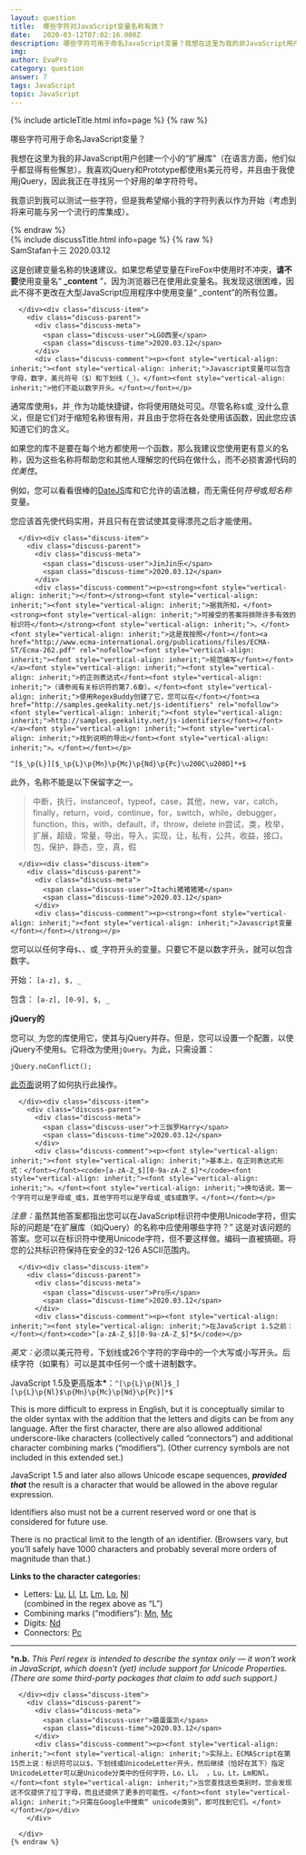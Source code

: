 ```yaml
---
layout: question
title:  哪些字符对JavaScript变量名称有效？
date:   2020-03-12T07:02:16.000Z
description: 哪些字符可用于命名JavaScript变量？我想在这里为我的非JavaScript用户创建一个小的“扩展库”（在语言方面，他们似乎都显得有些懈怠）。我...
img: 
author: EvaPro
category: question
answer: 7
tags: JavaScript
topic: JavaScript
---
```

<div class="article-root">
  <div class="article">
    {% include articleTitle.html info=page %}
    {% raw %}
    <div class="article-content"><p><font style="vertical-align: inherit;"><font style="vertical-align: inherit;">哪些字符可用于命名JavaScript变量？</font></font></p>

<p><font style="vertical-align: inherit;"><font style="vertical-align: inherit;">我想在这里为我的非JavaScript用户创建一个小的“扩展库”（在语言方面，他们似乎都显得有些懈怠）。</font><font style="vertical-align: inherit;">我喜欢jQuery和Prototype都使用</font></font><code>$</code><font style="vertical-align: inherit;"><font style="vertical-align: inherit;">美元符号，并且由于我使用jQuery，因此我正在寻找另一个好用的单字符符号。  </font></font></p>

<p><font style="vertical-align: inherit;"><font style="vertical-align: inherit;">我意识到我可以测试一些字符，但是我希望缩小我的字符列表以作为开始（考虑到将来可能与另一个流行的库集成）。</font></font></p></div>
    {% endraw %}
  </div>

  <div class="discuss-wrapper">
    {% include discussTitle.html info=page %}
    {% raw %}
    <div class="discuss-item">
        <div class="discuss-parent">
          <div class="discuss-meta">
            <span class="discuss-user">SamStafan十三</span>
            <span class="discuss-time">2020.03.12</span>
          </div>
          <div class="discuss-comment"><p><font style="vertical-align: inherit;"><font style="vertical-align: inherit;">这是创建变量名称的快速建议。</font><font style="vertical-align: inherit;">如果您希望变量在FireFox中使用时不冲突，</font></font><strong><font style="vertical-align: inherit;"><font style="vertical-align: inherit;">请不要</font></font></strong><font style="vertical-align: inherit;"><font style="vertical-align: inherit;">使用变量名“ </font></font><strong><font style="vertical-align: inherit;"><font style="vertical-align: inherit;">_content</font></font></strong><font style="vertical-align: inherit;"><font style="vertical-align: inherit;"> ”，因为浏览器已在使用此变量名。</font><font style="vertical-align: inherit;">我发现这很困难，因此不得不更改在大型JavaScript应用程序中使用变量“ _content”的所有位置。</font></font></p></div>
        </div>
        
      </div><div class="discuss-item">
        <div class="discuss-parent">
          <div class="discuss-meta">
            <span class="discuss-user">LGO西里</span>
            <span class="discuss-time">2020.03.12</span>
          </div>
          <div class="discuss-comment"><p><font style="vertical-align: inherit;"><font style="vertical-align: inherit;">Javascript变量可以包含字母，数字，美元符号（$）和下划线（_）。</font><font style="vertical-align: inherit;">他们不能以数字开头。</font></font></p>

<p><font style="vertical-align: inherit;"><font style="vertical-align: inherit;">通常库使用</font></font><code>$</code><font style="vertical-align: inherit;"><font style="vertical-align: inherit;">，并</font></font><code>_</code><font style="vertical-align: inherit;"><font style="vertical-align: inherit;">作为功能快捷键，你将使用随处可见。</font><font style="vertical-align: inherit;">尽管名称</font></font><code>$</code><font style="vertical-align: inherit;"><font style="vertical-align: inherit;">或</font></font><code>_</code><font style="vertical-align: inherit;"><font style="vertical-align: inherit;">没什么意义，但是它们对于缩短</font><font style="vertical-align: inherit;">名称</font><font style="vertical-align: inherit;">很有用，并且由于您将在各处使用该函数，因此您应该知道它们的含义。</font></font></p>

<p><font style="vertical-align: inherit;"><font style="vertical-align: inherit;">如果您的库不是要在每个地方都使用一个函数，那么我建议您使用更有意义的名称，因为这些名称将帮助您和其他人理解您的代码在做什么，而不必损害源代码的</font></font><em><font style="vertical-align: inherit;"><font style="vertical-align: inherit;">优美性</font></font></em><font style="vertical-align: inherit;"><font style="vertical-align: inherit;">。</font></font></p>

<p><font style="vertical-align: inherit;"><font style="vertical-align: inherit;">例如，您可以看看很棒的</font></font><a href="http://www.datejs.com" rel="noreferrer"><font style="vertical-align: inherit;"><font style="vertical-align: inherit;">DateJS</font></font></a><font style="vertical-align: inherit;"><font style="vertical-align: inherit;">库和它允许的语法糖，而无需任何</font></font><em><font style="vertical-align: inherit;"><font style="vertical-align: inherit;">符号</font></font></em><font style="vertical-align: inherit;"><font style="vertical-align: inherit;">或</font></font><em><font style="vertical-align: inherit;"><font style="vertical-align: inherit;">短名称</font></font></em><font style="vertical-align: inherit;"><font style="vertical-align: inherit;">变量。</font></font></p>

<p><font style="vertical-align: inherit;"><font style="vertical-align: inherit;">您应该首先使代码实用，并且只有在尝试使其变得漂亮之后才能使用。</font></font></p></div>
        </div>
        
      </div><div class="discuss-item">
        <div class="discuss-parent">
          <div class="discuss-meta">
            <span class="discuss-user">JinJin乐</span>
            <span class="discuss-time">2020.03.12</span>
          </div>
          <div class="discuss-comment"><p><strong><font style="vertical-align: inherit;"></font></strong><font style="vertical-align: inherit;"><font style="vertical-align: inherit;">据我所知，</font><strong><font style="vertical-align: inherit;">可接受的答案将排除许多有效的标识符</font></strong><font style="vertical-align: inherit;">。</font><font style="vertical-align: inherit;">这是我按照</font></font><a href="http://www.ecma-international.org/publications/files/ECMA-ST/Ecma-262.pdf" rel="nofollow"><font style="vertical-align: inherit;"><font style="vertical-align: inherit;">规范编写</font></font></a><font style="vertical-align: inherit;"><font style="vertical-align: inherit;">的正则表达式</font><font style="vertical-align: inherit;">（请参阅有关标识符的第7.6章）。</font><font style="vertical-align: inherit;">使用RegexBuddy创建了它，您可以在</font></font><a href="http://samples.geekality.net/js-identifiers" rel="nofollow"><font style="vertical-align: inherit;"><font style="vertical-align: inherit;">http://samples.geekality.net/js-identifiers</font></font></a><font style="vertical-align: inherit;"><font style="vertical-align: inherit;">找到说明的导出</font><font style="vertical-align: inherit;">。</font></font></p>

<pre><code>^[$_\p{L}][$_\p{L}\p{Mn}\p{Mc}\p{Nd}\p{Pc}\u200C\u200D]*+$
</code></pre>

<p><font style="vertical-align: inherit;"><font style="vertical-align: inherit;">此外，名称不能是以下保留字之一。</font></font></p>

<blockquote>
  <p><font style="vertical-align: inherit;"><font style="vertical-align: inherit;">中断，执行，instanceof，typeof，case，其他，new，var，catch，finally，return，void，continue，for，switch，while，debugger，function，this，with，default，if，throw，delete in尝试，类，枚举，扩展，超级，常量，导出，导入，实现，让，私有，公共，收益，接口，包，保护，静态，空，真，假</font></font></p>
</blockquote></div>
        </div>
        
      </div><div class="discuss-item">
        <div class="discuss-parent">
          <div class="discuss-meta">
            <span class="discuss-user">Itachi猪猪猪猪</span>
            <span class="discuss-time">2020.03.12</span>
          </div>
          <div class="discuss-comment"><p><strong><font style="vertical-align: inherit;"><font style="vertical-align: inherit;">Javascript变量</font></font></strong></p>

<p><font style="vertical-align: inherit;"><font style="vertical-align: inherit;">您可以以任何字母</font></font><code>$</code><font style="vertical-align: inherit;"><font style="vertical-align: inherit;">、、或</font></font><code>_</code><font style="vertical-align: inherit;"><font style="vertical-align: inherit;">字符</font><font style="vertical-align: inherit;">开头的变量</font><font style="vertical-align: inherit;">。</font><font style="vertical-align: inherit;">只要它不是以数字开头，就可以包含数字。</font></font></p>

<p><font style="vertical-align: inherit;"><font style="vertical-align: inherit;">开始： </font></font><code>[a-z], $, _</code></p>

<p><font style="vertical-align: inherit;"><font style="vertical-align: inherit;">包含： </font></font><code>[a-z], [0-9], $, _</code></p>

<p><strong><font style="vertical-align: inherit;"><font style="vertical-align: inherit;">jQuery的</font></font></strong></p>

<p><font style="vertical-align: inherit;"><font style="vertical-align: inherit;">您可以</font></font><code>_</code><font style="vertical-align: inherit;"><font style="vertical-align: inherit;">为您的库</font><font style="vertical-align: inherit;">使用</font><font style="vertical-align: inherit;">它，使其与jQuery并存。</font><font style="vertical-align: inherit;">但是，您可以设置一个配置，以使jQuery不使用</font></font><code>$</code><font style="vertical-align: inherit;"><font style="vertical-align: inherit;">。</font><font style="vertical-align: inherit;">它将改为使用</font></font><code>jQuery</code><font style="vertical-align: inherit;"><font style="vertical-align: inherit;">。</font><font style="vertical-align: inherit;">为此，只需设置：</font></font></p>

<pre><code>jQuery.noConflict();
</code></pre>

<p><a href="http://docs.jquery.com/Using_jQuery_with_Other_Libraries" rel="noreferrer"><font style="vertical-align: inherit;"><font style="vertical-align: inherit;">此页面</font></font></a><font style="vertical-align: inherit;"><font style="vertical-align: inherit;">说明了如何执行此操作。</font></font></p></div>
        </div>
        
      </div><div class="discuss-item">
        <div class="discuss-parent">
          <div class="discuss-meta">
            <span class="discuss-user">十三伽罗Harry</span>
            <span class="discuss-time">2020.03.12</span>
          </div>
          <div class="discuss-comment"><p><font style="vertical-align: inherit;"><font style="vertical-align: inherit;">基本上，在正则表达式形式：</font></font><code>[a-zA-Z_$][0-9a-zA-Z_$]*</code><font style="vertical-align: inherit;"><font style="vertical-align: inherit;">。</font><font style="vertical-align: inherit;">换句话说，第一个字符可以是字母或_或$，其他字符可以是字母或_或$或数字。</font></font></p>

<p><em><font style="vertical-align: inherit;"><font style="vertical-align: inherit;">注意：</font></font></em><font style="vertical-align: inherit;"><font style="vertical-align: inherit;">虽然其他答案都指出您可以在JavaScript标识符中使用Unicode字符，但实际的问题是“在扩展库（如jQuery）的名称中应使用哪些字符？” </font><font style="vertical-align: inherit;">这是对该问题的答案。</font><font style="vertical-align: inherit;">您可以在标识符中使用Unicode字符，但不要这样做。</font><font style="vertical-align: inherit;">编码一直被搞砸。</font><font style="vertical-align: inherit;">将您的公共标识符保持在安全的32-126 ASCII范围内。</font></font></p></div>
        </div>
        
      </div><div class="discuss-item">
        <div class="discuss-parent">
          <div class="discuss-meta">
            <span class="discuss-user">Pro乐</span>
            <span class="discuss-time">2020.03.12</span>
          </div>
          <div class="discuss-comment"><p><font style="vertical-align: inherit;"><font style="vertical-align: inherit;">在JavaScript 1.5之前： </font></font><code>^[a-zA-Z_$][0-9a-zA-Z_$]*$</code></p>

<p><em><font style="vertical-align: inherit;"><font style="vertical-align: inherit;">英文：</font></font></em><font style="vertical-align: inherit;"><font style="vertical-align: inherit;">必须以美元符号，下划线或26个字符的字母中的一个大写或小写开头。</font><font style="vertical-align: inherit;">后续字符（如果有）可以是其中任何一个或十进制数字。</font></font></p>

<p><font style="vertical-align: inherit;"><font style="vertical-align: inherit;">JavaScript 1.5及更高版本</font></font><strong><font style="vertical-align: inherit;"><font style="vertical-align: inherit;">*</font></font></strong><font style="vertical-align: inherit;"><font style="vertical-align: inherit;">：</font></font><code>^[\p{L}\p{Nl}$_][\p{L}\p{Nl}$\p{Mn}\p{Mc}\p{Nd}\p{Pc}]*$</code></p>

<p>This is more difficult to express in English, but it is conceptually similar to the older syntax with the addition that the letters and digits can be from any language. After the first character, there  are also allowed additional underscore-like characters (collectively called “connectors”) and additional character combining marks (“modifiers”). (Other currency symbols are not included in this extended set.)</p>

<p>JavaScript 1.5 and later also allows Unicode escape sequences, <strong><em>provided that</em></strong> the result is a character that would be allowed in the above regular expression.</p>

<p>Identifiers also must not be a current reserved word or one that is considered for future use.</p>

<p>There is no practical limit to the length of an identifier. (Browsers vary, but you’ll safely have 1000 characters and probably several more orders of magnitude than that.)</p>

<p><strong>Links to the character categories:</strong></p>

<ul>
<li>Letters: <a href="http://www.fileformat.info/info/unicode/category/Lu/list.htm">Lu</a>, <a href="http://www.fileformat.info/info/unicode/category/Ll/list.htm">Ll</a>, <a href="http://www.fileformat.info/info/unicode/category/Lt/list.htm">Lt</a>, <a href="http://www.fileformat.info/info/unicode/category/Lm/list.htm">Lm</a>, <a href="http://www.fileformat.info/info/unicode/category/Lo/list.htm">Lo</a>, <a href="http://www.fileformat.info/info/unicode/category/Nl/list.htm">Nl</a><br>(combined in the regex above as “L”)</li>
<li>Combining marks (“modifiers”): <a href="http://www.fileformat.info/info/unicode/category/Mn/list.htm">Mn</a>, <a href="http://www.fileformat.info/info/unicode/category/Mc/list.htm">Mc</a></li>
<li>Digits: <a href="http://www.fileformat.info/info/unicode/category/Nd/list.htm">Nd</a></li>
<li>Connectors: <a href="http://www.fileformat.info/info/unicode/category/Pc/list.htm">Pc</a></li>
</ul>

<hr>

<p>*<strong>n.b.</strong> <em>This Perl regex is intended to describe the syntax only — it won’t work in JavaScript, which doesn’t (yet) include support for Unicode Properties. (There are some third-party packages that claim to add such support.)</em></p></div>
        </div>
        
      </div><div class="discuss-item">
        <div class="discuss-parent">
          <div class="discuss-meta">
            <span class="discuss-user">猿蛋蛋凯</span>
            <span class="discuss-time">2020.03.12</span>
          </div>
          <div class="discuss-comment"><p><font style="vertical-align: inherit;"><font style="vertical-align: inherit;">实际上，ECMAScript在第15页上说：标识符可以以$，下划线或UnicodeLetter开头，然后继续（恰好在其下）指定UnicodeLetter可以是Unicode分类中的任何字符，Lo，Ll。 ，Lu，Lt，Lm和Nl。</font><font style="vertical-align: inherit;">当您查找这些类别时，您会发现这不仅提供了拉丁字母，而且还提供了更多的可能性。</font><font style="vertical-align: inherit;">只需在Google中搜索“ unicode类别”，即可找到它们。</font></font></p></div>
        </div>
        
      </div>
    {% endraw %}
  </div>
<div>
